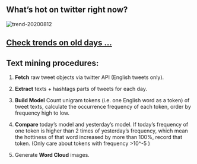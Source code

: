 ## What’s hot on twitter right now?

![trend-20200812][wordcloud]

[wordcloud]: https://raw.githubusercontent.com/xdqc/tweet-trend-everyday/master/word-cloud/trend-20200812.png?token=AF5V4P7ADR6KQBZ4CEDTNIK6AXRMU "trend-20200812"

## [Check trends on old days ...](https://github.com/xdqc/tweet-trend-everyday/tree/master/word-cloud)

## Text mining procedures:

1. **Fetch** raw tweet objects via twitter API (English tweets only).

2. **Extract** texts + hashtags parts of tweets for each day.

3. **Build Model** Count unigram tokens (i.e. one English word as a token) of tweet texts, calculate the occurrence frequency of each token, order by frequency high to low.

4. **Compare** today’s model and yesterday’s model. If today’s frequency of one token is higher than 2 times of yesterday’s frequency, which mean the hottiness of that word increased by more than 100%, record that token. (Only care about tokens with frequency >10^-5 )

5. Generate **Word Cloud** images.
